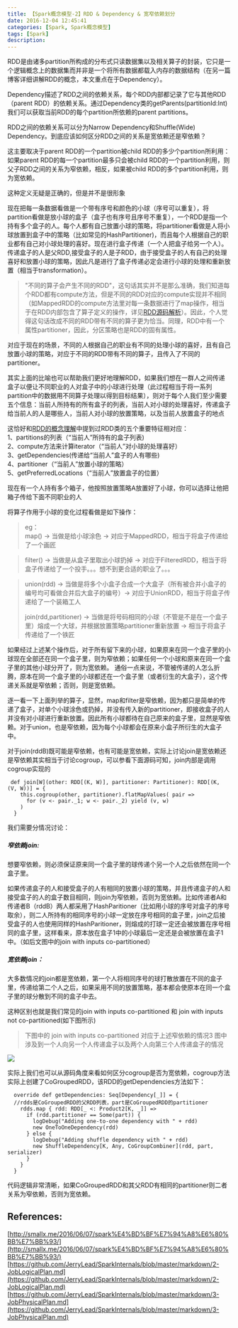 ```yaml
---
title: 【Spark概念模型-2】RDD & Dependency & 宽窄依赖划分
date: 2016-12-04 12:45:41
categories: [Spark, Spark概念模型]
tags: [Spark]
description:
---
```


RDD是由诸多partition所构成的分布式只读数据集以及相关算子的封装，它只是一个逻辑概念上的数据集而并非是一个将所有数据都载入内存的数据结构（在另一篇博客详细讲解RDD的概念，本文重点在于Dependency）。

Dependency描述了RDD之间的依赖关系，每个RDD内部都记录了它与其他RDD（parent RDD）的依赖关系。通过Dependency类的getParents(partitionId:Int)我们可以获取当前RDD的每个partition所依赖的parent partitions。

<!-- more -->

RDD之间的依赖关系可以分为Narrow Dependency和Shuffle(Wide) Dependency。到底应该如何区分RDD之间的关系是宽依赖还是窄依赖？

这主要取决于parent RDD的一个partition被child RDD的多少个partition所利用：如果parent RDD的每一个partition最多只会被child RDD的一个partition利用，则父子RDD之间的关系为窄依赖，相反，如果被child RDD的多个partition利用，则为宽依赖。

这种定义无疑是正确的，但是并不是很形象

现在把每一条数据看做是一个带有序号和颜色的小球（序号可以重复），将partition看做是放小球的盒子（盒子也有序号且序号不重复），一个RDD是指一个持有多个盒子的人。每个人都有自己放置小球的策略，将partitioner看做是人将小球放置到盒子中的策略（比如常见的HashPartitioner)，而且每个人根据自己的职业都有自己对小球处理的喜好。现在进行盒子传递（一个人把盒子给另一个人）。传递盒子的人是父RDD,接受盒子的人是子RDD，由于接受盒子的人有自己的处理喜好和放置小球的策略，因此凡是进行了盒子传递必定会进行小球的处理和重新放置（相当于transformation）。

> "不同的算子会产生不同的RDD"，这句话其实并不是那么准确，我们知道每个RDD都有compute方法，但是不同的RDD对应的compute实现并不相同（如MappedRDD的compute方法里对每一条数据进行了map操作，相当于在RDD内部包含了算子定义的操作，详见[RDD源码解析](../Spark源码分析/RDD源码解析)）。因此，个人觉得这句话改成不同的RDD带有不同的算子更为恰当。同理，RDD中有一个属性partitioner，因此，分区策略也是RDD的固有属性。

对应于现在的场景，不同的人根据自己的职业有不同的处理小球的喜好，且有自己放置小球的策略，对应于不同的RDD带有不同的算子，且传入了不同的partitioner。

其实上面的比喻也可以帮助我们更好地理解RDD，如果我们想在一群人之间传递盒子以便让不同职业的人对盒子中的小球进行处理（此过程相当于将一系列partition中的数据用不同算子处理以得到目标结果），则对于每个人我们至少需要五个信息：当前人所持有的所有盒子的列表，当前人对小球的处理喜好，传递盒子给当前人的人是哪些人，当前人对小球的放置策略，以及当前人放置盒子的地点  

这恰好和[RDD的概念理解](./RDD的概念理解)中提到过RDD类的五个重要特征相对应：  
1、partitions的列表（“当前人”所持有的盒子列表)  
2、compute方法来计算iterator（“当前人”对小球的处理喜好）  
3、getDependencies(传递给“当前人”盒子的人有哪些)  
4、partitioner（“当前人”放置小球的策略）  
5、getPreferredLocations（“当前人”放置盒子的位置）

现在有一个人持有多个箱子，他按照放置策略A放置好了小球，你可以选择让他把箱子传给下面不同职业的人

将算子作用于小球的变化过程看做是如下操作：  

> eg：  
> map() -> 当做是给小球涂色 -> 对应于MappedRDD，相当于将盒子传递给了一个画匠  

> filter() -> 当做是从盒子里取出小球扔掉  -> 对应于FilteredRDD，相当于将盒子传递给了一个投手。。。想不到更合适的职业了。。。 

> union(rdd) -> 当做是将多个小盒子合成一个大盒子（所有被合并小盒子的编号均可看做合并后大盒子的编号）-> 对应于UnionRDD，相当于将盒子传递给了一个装箱工人 
>
> join(rdd,partitioner) -> 当做是将号码相同的小球（不管是不是在一个盒子里）熔成一个大球，并根据放置策略partitioner重新放置 -> 相当于将盒子传递给了一个铁匠 

如果经过上述某个操作后，对于所有留下来的小球，如果原来在同一个盒子里的小球现在全部还在同一个盒子里，则为窄依赖；如果任何一个小球和原来在同一个盒子里的其他小球分开了，则为宽依赖。 通俗一点来说，不管被传递的人怎么折腾，原本在同一个盒子里的小球都还在一个盒子里（或者衍生的大盒子），这个传递关系就是窄依赖；否则，则是宽依赖。  

逐一看一下上面列举的算子，显然，map和filter是窄依赖，因为都只是简单的传递了盒子，对单个小球涂色或扔掉，并没有传入新的partitioner，即接收盒子的人并没有对小球进行重新放置。因此所有小球都待在自己原来的盒子里，显然是窄依赖。对于union，也是窄依赖，因为每个小球都会在原来小盒子所衍生的大盒子中。

对于join(rddB)既可能是窄依赖，也有可能是宽依赖，实际上讨论join是宽依赖还是窄依赖其实相当于讨论cogroup，可以参看下面源码可知，join内部是调用cogroup实现的

```
 def join[W](other: RDD[(K, W)], partitioner: Partitioner): RDD[(K, (V, W))] = {
    this.cogroup(other, partitioner).flatMapValues( pair =>
      for (v <- pair._1; w <- pair._2) yield (v, w)
    )
  }
```

我们需要分情况讨论：  

##### 窄依赖join:

想要窄依赖，则必须保证原来同一个盒子里的球传递个另一个人之后依然在同一个盒子里。

如果传递盒子的人和接受盒子的人有相同的放置小球的策略，并且传递盒子的人和接受盒子的人的盒子数目相同，则join为窄依赖，否则为宽依赖。比如传递者A和传递者B（rddB）两人都采用了HashParitioner（比如用小球的序号对盒子的序号取余），则二人所持有的相同序号的小球一定放在序号相同的盒子里，join之后接受盒子的人也使用同样的HashParitioner，则熔成的打球一定还会被放置在序号相同的盒子里，这样看来，原本放在盒子1中的小球最后一定还是会被放置在盒子1中。（如后文图中的join with inputs co-partitioned）

##### 宽依赖join：

大多数情况的join都是宽依赖，第一个人将相同序号的球打散放置在不同的盒子里，传递给第二个人之后，如果采用不同的放置策略，基本都会使原本在同一个盒子里的球分散到不同的盒子中去。

这种区别也就是我们常见的join with inputs co-partitioned 和 join with inputs not co-partitioned(如下图所示)

> 下图中的 join with inputs co-partitioned 对应于上述窄依赖的情况3
> 图中涉及到一个人向另一个人传递盒子以及两个人向第三个人传递盒子的情况

![](http://ojnnon64z.bkt.clouddn.com/【Spark概念模型-2】RDD%20&%20Dependency%20&%20宽窄依赖划分.png)

实际上我们也可以从源码角度来看如何区分cogroup是否为宽依赖，cogroup方法实际上创建了CoGroupedRDD，该RDD的getDependencies方法如下：

```
  override def getDependencies: Seq[Dependency[_]] = {
  //rdds是CoGroupedRDD的父RDD列表，part是CoGroupedRDD的partitioner
    rdds.map { rdd: RDD[_ <: Product2[K, _]] =>
      if (rdd.partitioner == Some(part)) {
        logDebug("Adding one-to-one dependency with " + rdd)
        new OneToOneDependency(rdd)
      } else {
        logDebug("Adding shuffle dependency with " + rdd)
        new ShuffleDependency[K, Any, CoGroupCombiner](rdd, part, serializer)
      }
    }
  }
```

代码逻辑非常清晰，如果CoGroupedRDD和其父RDD有相同的partitioner则二者关系为窄依赖，否则为宽依赖。

## References:

[http://smallx.me/2016/06/07/spark%E4%BD%BF%E7%94%A8%E6%80%BB%E7%BB%93/](http://smallx.me/2016/06/07/spark%E4%BD%BF%E7%94%A8%E6%80%BB%E7%BB%93/)  [https://github.com/JerryLead/SparkInternals/blob/master/markdown/2-JobLogicalPlan.md](https://github.com/JerryLead/SparkInternals/blob/master/markdown/2-JobLogicalPlan.md)  [https://github.com/JerryLead/SparkInternals/blob/master/markdown/3-JobPhysicalPlan.md](https://github.com/JerryLead/SparkInternals/blob/master/markdown/3-JobPhysicalPlan.md)
